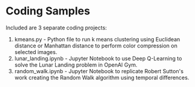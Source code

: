 # Coding Samples

Included are 3 separate coding projects:
1) kmeans.py - Python file to run k means clustering using Euclidean distance or Manhattan distance to perform color compression on selected images.
2) lunar_landing.ipynb - Jupyter Notebook to use Deep Q-Learning to solve the Lunar Landing problem in OpenAI Gym.
3) random_walk.ipynb - Jupyter Notebook to replicate Robert Sutton's work creating the Random Walk algorithm using temporal differences.
